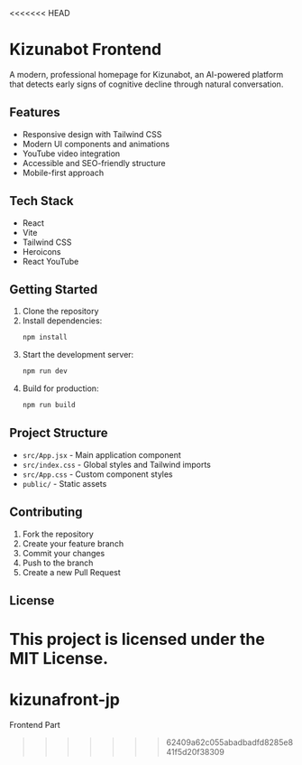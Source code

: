 <<<<<<< HEAD
# Kizunabot Frontend

A modern, professional homepage for Kizunabot, an AI-powered platform that detects early signs of cognitive decline through natural conversation.

## Features

- Responsive design with Tailwind CSS
- Modern UI components and animations
- YouTube video integration
- Accessible and SEO-friendly structure
- Mobile-first approach

## Tech Stack

- React
- Vite
- Tailwind CSS
- Heroicons
- React YouTube

## Getting Started

1. Clone the repository
2. Install dependencies:
   ```bash
   npm install
   ```
3. Start the development server:
   ```bash
   npm run dev
   ```
4. Build for production:
   ```bash
   npm run build
   ```

## Project Structure

- `src/App.jsx` - Main application component
- `src/index.css` - Global styles and Tailwind imports
- `src/App.css` - Custom component styles
- `public/` - Static assets

## Contributing

1. Fork the repository
2. Create your feature branch
3. Commit your changes
4. Push to the branch
5. Create a new Pull Request

## License

This project is licensed under the MIT License.
=======
# kizunafront-jp
Frontend Part
>>>>>>> 62409a62c055abadbadfd8285e841f5d20f38309
